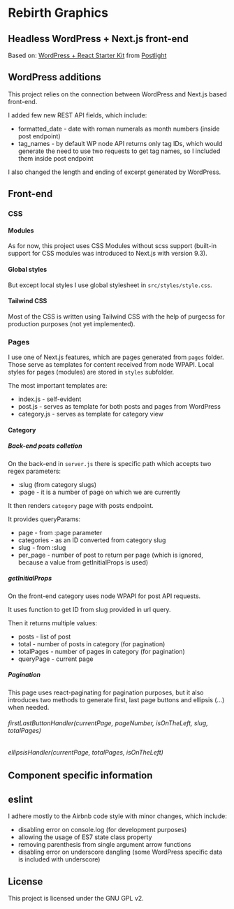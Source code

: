 # Rebirth Graphics
## Headless WordPress + Next.js front-end
Based on: [WordPress + React Starter Kit](https://github.com/postlight/headless-wp-starter) from [Postlight](https://postlight.com/)


## WordPress additions
This project relies on the connection between WordPress and Next.js based front-end.

I added few new REST API fields, which include:
* formatted_date - date with roman numerals as month numbers (inside post endpoint)
* tag_names - by default WP node API returns only tag IDs, which would generate the need to use two requests to get tag names, so I included them inside post endpoint

I also changed the length and ending of excerpt generated by WordPress.

## Front-end

### CSS
#### Modules

As for now, this project uses CSS Modules without scss support (built-in support for CSS modules was introduced to Next.js with version 9.3).

#### Global styles

But except local styles I use global stylesheet in `src/styles/style.css`.

#### Tailwind CSS

Most of the CSS is written using Tailwind CSS with the help of purgecss for production purposes (not yet implemented).

### Pages
I use one of Next.js features, which are pages generated from `pages` folder. 
Those serve as templates for content received from node WPAPI.
Local styles for pages (modules) are stored in `styles` subfolder.

The most important templates are:

* index.js - self-evident
* post.js - serves as template for both posts and pages from WordPress
* category.js - serves as template for category view


#### Category

##### Back-end posts colletion

On the back-end in `server.js` there is specific path which accepts two regex parameters:
* :slug (from category slugs)
* :page - it is a number of page on which we are currently

It then renders `category` page with posts endpoint.

It provides queryParams:
* page - from :page parameter
* categories - as an ID converted from category slug
* slug - from :slug
* per_page - number of post to return per page (which is ignored, because a value from getInitialProps is used)

##### getInitialProps

On the front-end category uses node WPAPI for post API requests.

It uses function to get ID from slug provided in url query.

Then it returns multiple values:
* posts - list of post
* total - number of posts in category (for pagination)
* totalPages - number of pages in category (for pagination)
* queryPage - current page


##### Pagination

This page uses react-paginating for pagination purposes, 
but it also introduces two methods to generate first, last page buttons and ellipsis (...) when needed.

###### firstLastButtonHandler(currentPage, pageNumber, isOnTheLeft, slug, totalPages)

###### ellipsisHandler(currentPage, totalPages, isOnTheLeft)


## Component specific information

## eslint
I adhere mostly to the Airbnb code style with minor changes, which include:

*  disabling error on console.log (for development purposes)
*  allowing the usage of ES7 state class property
*  removing parenthesis from single argument arrow functions
*  disabling error on underscore dangling (some WordPress specific data is included with underscore)

## License
This project is licensed under the GNU GPL v2.
